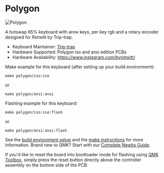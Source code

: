 # Polygon

![Polygon]()

A hotswap 65% keyboard with arow keys, per key rgb and a rotary encoder designed for Rotwitt by Trip-trap.

* Keyboard Maintainer: [Trip-trap](https://github.com/adamnaldal)
* Hardware Supported: Polygon iso and ansi edition PCBs
* Hardware Availability: https://www.instagram.com/byrotwitt/

Make example for this keyboard (after setting up your build environment):

    make polygon/iso:iso

or

    make polygon/ansi:ansi

Flashing example for this keyboard:

    make polygon/iso:iso:flash

or

    make polygon/ansi:ansi:flash

See the [build environment setup](https://docs.qmk.fm/#/getting_started_build_tools) and the [make instructions](https://docs.qmk.fm/#/getting_started_make_guide) for more information. Brand new to QMK? Start with our [Complete Newbs Guide](https://docs.qmk.fm/#/newbs).

If you'd like to reset the board into bootloader mode for flashing using [QMK Toolbox](https://github.com/qmk/qmk_toolbox), simply press the reset button directly above the controller assembly on the bottom side of the PCB.
